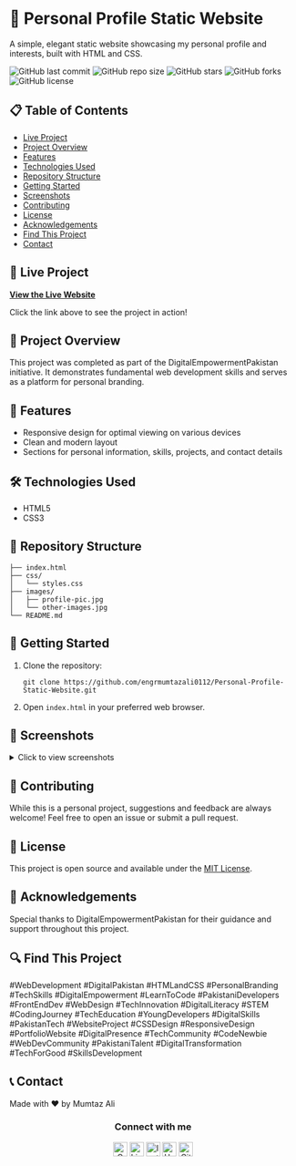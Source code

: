 # 🌟 Personal Profile Static Website

A simple, elegant static website showcasing my personal profile and interests, built with HTML and CSS.

![GitHub last commit](https://img.shields.io/github/last-commit/engrmumtazali0112/Personal-Profile-Static-Website)
![GitHub repo size](https://img.shields.io/github/repo-size/engrmumtazali0112/Personal-Profile-Static-Website)
![GitHub stars](https://img.shields.io/github/stars/engrmumtazali0112/Personal-Profile-Static-Website?style=social)
![GitHub forks](https://img.shields.io/github/forks/engrmumtazali0112/Personal-Profile-Static-Website?style=social)
![GitHub license](https://img.shields.io/github/license/engrmumtazali0112/Personal-Profile-Static-Website)

## 📋 Table of Contents
- [Live Project](#-live-project)
- [Project Overview](#-project-overview)
- [Features](#-features)
- [Technologies Used](#️-technologies-used)
- [Repository Structure](#-repository-structure)
- [Getting Started](#-getting-started)
- [Screenshots](#-screenshots)
- [Contributing](#-contributing)
- [License](#-license)
- [Acknowledgements](#-acknowledgements)
- [Find This Project](#-find-this-project)
- [Contact](#-contact)

## 🔗 Live Project

**[View the Live Website](https://engrmumtazali0112.github.io/Personal-Profile-Static-Website/)**

Click the link above to see the project in action!

## 🚀 Project Overview

This project was completed as part of the DigitalEmpowermentPakistan initiative. It demonstrates fundamental web development skills and serves as a platform for personal branding.

## 🌈 Features

- Responsive design for optimal viewing on various devices
- Clean and modern layout
- Sections for personal information, skills, projects, and contact details

## 🛠️ Technologies Used

- HTML5
- CSS3

## 📁 Repository Structure

```
├── index.html
├── css/
│   └── styles.css
├── images/
│   ├── profile-pic.jpg
│   └── other-images.jpg
└── README.md
```

## 🚀 Getting Started

1. Clone the repository:
   ```
   git clone https://github.com/engrmumtazali0112/Personal-Profile-Static-Website.git
   ```
2. Open `index.html` in your preferred web browser.

## 📸 Screenshots

<details>
<summary>Click to view screenshots</summary>

![Screenshot 1](https://github.com/user-attachments/assets/baa8939f-01bc-45e2-8a01-5915b23c0f2b)
![Screenshot 2](https://github.com/user-attachments/assets/32441157-ae69-4f88-a3b3-9216fc414609)
![Screenshot 3](https://github.com/user-attachments/assets/b6139b90-2743-4746-bbb8-43cb6137d58e)
![Screenshot 4](https://github.com/user-attachments/assets/068a6996-fc5a-4467-8ccd-5dd66b079a56)
![Screenshot 5](https://github.com/user-attachments/assets/4d326bb6-d682-41d9-b51f-0b1d169c8207)

</details>

## 🤝 Contributing

While this is a personal project, suggestions and feedback are always welcome! Feel free to open an issue or submit a pull request.

## 📜 License

This project is open source and available under the [MIT License](LICENSE).

## 🙏 Acknowledgements

Special thanks to DigitalEmpowermentPakistan for their guidance and support throughout this project.

## 🔍 Find This Project

#WebDevelopment #DigitalPakistan #HTMLandCSS #PersonalBranding #TechSkills #DigitalEmpowerment #LearnToCode #PakistaniDevelopers #FrontEndDev #WebDesign #TechInnovation #DigitalLiteracy #STEM #CodingJourney #TechEducation #YoungDevelopers #DigitalSkills #PakistanTech #WebsiteProject #CSSDesign #ResponsiveDesign #PortfolioWebsite #DigitalPresence #TechCommunity #CodeNewbie #WebDevCommunity #PakistaniTalent #DigitalTransformation #TechForGood #SkillsDevelopment

## 📞 Contact

Made with ❤️ by Mumtaz Ali

<div align="center">
<h3>Connect with me</h3>
<p align="center">
    <a href="mailto:engrmumtazali01@gmail.com" target="_blank"><img alt="Gmail" width="25px" src="https://github.com/TheDudeThatCode/TheDudeThatCode/blob/master/Assets/Gmail.svg"></a> 
    <a href="https://www.linkedin.com/in/mumtazali12/" target="_blank"><img alt="LinkedIn" width="25px" src="https://github.com/TheDudeThatCode/TheDudeThatCode/blob/master/Assets/Linkedin.svg"></a>
    <a href="https://www.instagram.com/its_maliyzi?igsh=MWR1Y2x1a2xpazBpOA==" target="_blank"><img alt="Instagram" width="25px" src="https://github.com/TheDudeThatCode/TheDudeThatCode/blob/master/Assets/Instagram.svg"></a>
    <a href="https://www.hackerrank.com/profile/engrmumtazali01" target="_blank"><img alt="HackerRank" width="25px" src="https://github.com/TheDudeThatCode/TheDudeThatCode/blob/master/Assets/HackerRank.svg"></a>
    <a href="https://github.com/engrmumtazali0112" target="_blank"><img src="https://cdn.svgporn.com/logos/github-icon.svg" alt="Github logo" width="25px"></a>
</p>
</div>
